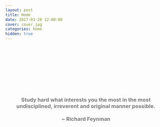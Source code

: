 ```yaml
---
layout: post
title: Home
date: 2017-03-28 12:00:00
cover: cover.jpg
categories: home
hidden: true
---
```


<html>
<br><br>
<br><br>
<br><br>
<br><br>
</html>

<html>
<style>
body {
        color: #787878;
}
</style>
</html>

<html>
<center>
<h3>
Study hard what interests you the most in the most
<br>
undisciplined, irreverent and original manner possible.
<br><br>
~ Richard Feynman
</h3>
</center>
</html>
